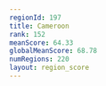 ```yaml
---
regionId: 197
title: Cameroon
rank: 152
meanScore: 64.33
globalMeanScore: 68.78
numRegions: 220
layout: region_score
---
```

